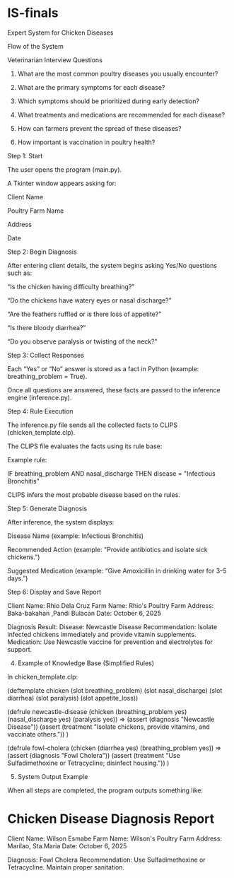 # IS-finals

Expert System for Chicken Diseases

Flow of the System

Veterinarian Interview Questions

1. What are the most common poultry diseases you usually encounter?


2. What are the primary symptoms for each disease?


3. Which symptoms should be prioritized during early detection?


4. What treatments and medications are recommended for each disease?


5. How can farmers prevent the spread of these diseases?


6. How important is vaccination in poultry health?

Step 1: Start

The user opens the program (main.py).

A Tkinter window appears asking for:

Client Name

Poultry Farm Name

Address

Date

Step 2: Begin Diagnosis

After entering client details, the system begins asking Yes/No questions such as:

“Is the chicken having difficulty breathing?”

“Do the chickens have watery eyes or nasal discharge?”

“Are the feathers ruffled or is there loss of appetite?”

“Is there bloody diarrhea?”

“Do you observe paralysis or twisting of the neck?”

Step 3: Collect Responses

Each “Yes” or “No” answer is stored as a fact in Python (example: breathing_problem = True).

Once all questions are answered, these facts are passed to the inference engine (inference.py).

Step 4: Rule Execution

The inference.py file sends all the collected facts to CLIPS (chicken_template.clp).

The CLIPS file evaluates the facts using its rule base:

Example rule:

IF breathing_problem AND nasal_discharge THEN disease = "Infectious Bronchitis"

CLIPS infers the most probable disease based on the rules.

Step 5: Generate Diagnosis

After inference, the system displays:

Disease Name (example: Infectious Bronchitis)

Recommended Action (example: "Provide antibiotics and isolate sick chickens.”)

Suggested Medication (example: “Give Amoxicillin in drinking water for 3–5 days.”)



Step 6: Display and Save Report

Client Name: Rhio Dela Cruz
Farm Name: Rhio's Poultry Farm
Address: Baka-bakahan ,Pandi Bulacan
Date: October 6, 2025

Diagnosis Result:
Disease: Newcastle Disease
Recommendation: Isolate infected chickens immediately and provide vitamin supplements.
Medication: Use Newcastle vaccine for prevention and electrolytes for support.


4. Example of Knowledge Base (Simplified Rules)

In chicken_template.clp:

(deftemplate chicken
   (slot breathing_problem)
   (slot nasal_discharge)
   (slot diarrhea)
   (slot paralysis)
   (slot appetite_loss))

(defrule newcastle-disease
   (chicken (breathing_problem yes) (nasal_discharge yes) (paralysis yes))
   =>
   (assert (diagnosis "Newcastle Disease"))
   (assert (treatment "Isolate chickens, provide vitamins, and vaccinate others."))
)

(defrule fowl-cholera
   (chicken (diarrhea yes) (breathing_problem yes))
   =>
   (assert (diagnosis "Fowl Cholera"))
   (assert (treatment "Use Sulfadimethoxine or Tetracycline; disinfect housing."))
)

5. System Output Example

When all steps are completed, the program outputs something like:

# Chicken Disease Diagnosis Report 

Client Name: Wilson Esmabe
Farm Name: Wilson's Poultry Farm
Address: Marilao, Sta.Maria
Date: October 6, 2025

Diagnosis: Fowl Cholera
Recommendation: Use Sulfadimethoxine or Tetracycline. Maintain proper sanitation.
